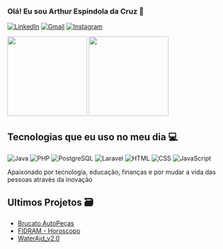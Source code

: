### Olá! Eu sou Arthur Espindola da Cruz 👋

[![LinkedIn](https://img.shields.io/badge/LinkedIn-0077B5?style=for-the-badge&logo=linkedin&logoColor=white)](https://www.linkedin.com/in/arthur-espindola-da-cruz-738767213/)
[![Gmail](https://img.shields.io/badge/Gmail-D14836?style=for-the-badge&logo=gmail&logoColor=white)](mailto:espindola.art@gmail.com)
[![Instagram](https://img.shields.io/badge/Instagram-E4405F?style=for-the-badge&logo=instagram&logoColor=white)](https://www.instagram.com/art_espindola/)

<div>
    <img height="180em" src="https://github-readme-stats.vercel.app/api?username=ArtCruz&show_icons=true&theme=dracula"&include_all_commits=true">
    <img height="180em" src="https://github-readme-stats.vercel.app/api/top-langs/?username=ArtCruz&layout=compact&langs_count=168&theme=dracula">
</div>

## Tecnologias que eu uso no meu dia 💻

<div style="display: inline-block">
    <img align="center" alt="Java" src="https://img.shields.io/badge/Java-ED8B00?style=for-the-badge&logo=openjdk&logoColor=white"> 
    <img align="center" alt="PHP" src="https://img.shields.io/badge/PHP-777BB4?style=for-the-badge&logo=php&logoColor=white">
    <img align="center" alt="PostgreSQL" src="https://img.shields.io/badge/PostgreSQL-316192?style=for-the-badge&logo=postgresql&logoColor=white">    
    <img align="center" alt="Laravel" src="https://img.shields.io/badge/Laravel-FF2D20?style=for-the-badge&logo=laravel&logoColor=white">
    <img align="center" alt="HTML" src="https://img.shields.io/badge/HTML5-E34F26?style=for-the-badge&logo=html5&logoColor=white">
    <img align="center" alt="CSS" src="https://img.shields.io/badge/CSS3-1572B6?style=for-the-badge&logo=css3&logoColor=white">                       
    <img align="center" alt="JavaScript" src="https://img.shields.io/badge/JavaScript-323330?style=for-the-badge&logo=javascript&logoColor=F7DF1E">

<br>
</div>

Apaixonado por tecnologia, educação, finanças e por mudar a vida das pessoas através da inovação

## Ultimos Projetos 🗃️

- [Brucato AutoPeças](https://github.com/filipezulian/Brucato_PIN1)
- [FIDRAM - Horoscopo](https://github.com/filipezulian/FIDRAM_Horoscopo)
- [WaterAid_v2.0](https://github.com/ArtCruz/WaterAid_v2.0)
